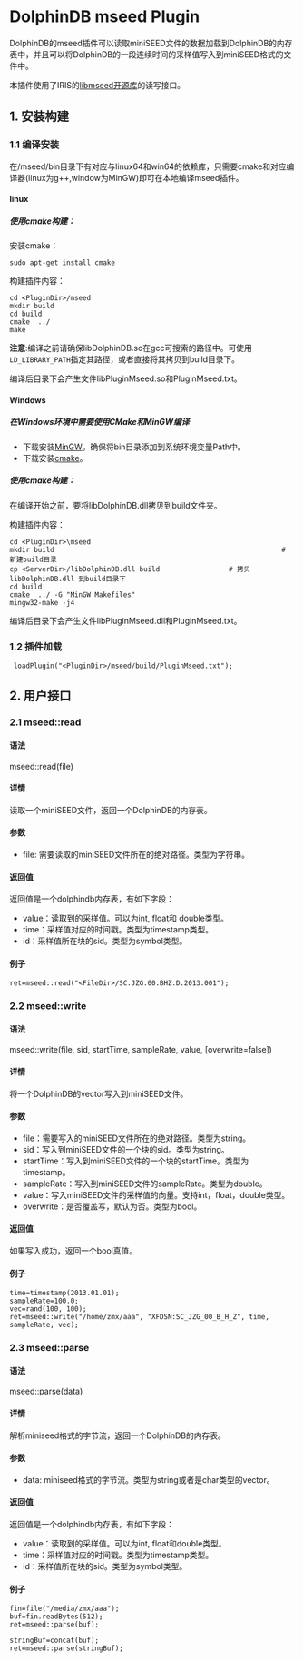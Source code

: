 # DolphinDB mseed Plugin
DolphinDB的mseed插件可以读取miniSEED文件的数据加载到DolphinDB的内存表中，并且可以将DolphinDB的一段连续时间的采样值写入到miniSEED格式的文件中。

本插件使用了IRIS的[libmseed开源库](https://github.com/iris-edu/libmseed)的读写接口。
## 1. 安装构建

### 1.1 编译安装

在<PluginDir>/mseed/bin目录下有对应与linux64和win64的依赖库，只需要cmake和对应编译器(linux为g++,window为MinGW)即可在本地编译mseed插件。

#### linux

##### 使用cmake构建：

安装cmake：

```
sudo apt-get install cmake
```

构建插件内容：

```
cd <PluginDir>/mseed
mkdir build
cd build
cmake  ../
make
```

**注意**:编译之前请确保libDolphinDB.so在gcc可搜索的路径中。可使用`LD_LIBRARY_PATH`指定其路径，或者直接将其拷贝到build目录下。

编译后目录下会产生文件libPluginMseed.so和PluginMseed.txt。

#### Windows

##### 在Windows环境中需要使用CMake和MinGW编译

- 下载安装[MinGW](http://www.mingw.org/)。确保将bin目录添加到系统环境变量Path中。
- 下载安装[cmake](https://cmake.org/)。

##### 使用cmake构建：

在编译开始之前，要将libDolphinDB.dll拷贝到build文件夹。

构建插件内容：

```
cd <PluginDir>\mseed
mkdir build                                                        # 新建build目录
cp <ServerDir>/libDolphinDB.dll build                 # 拷贝 libDolphinDB.dll 到build目录下
cd build
cmake  ../ -G "MinGW Makefiles"
mingw32-make -j4
```

编译后目录下会产生文件libPluginMseed.dll和PluginMseed.txt。

### 1.2 插件加载
```
 loadPlugin("<PluginDir>/mseed/build/PluginMseed.txt");
```


##  2. 用户接口

### 2.1 mseed::read

#### 语法

mseed::read(file)

#### 详情

读取一个miniSEED文件，返回一个DolphinDB的内存表。

#### 参数

* file: 需要读取的miniSEED文件所在的绝对路径。类型为字符串。

#### 返回值

返回值是一个dolphindb内存表，有如下字段：
* value：读取到的采样值。可以为int, float和 double类型。
* time：采样值对应的时间戳。类型为timestamp类型。
* id：采样值所在块的sid。类型为symbol类型。

#### 例子

```
ret=mseed::read("<FileDir>/SC.JZG.00.BHZ.D.2013.001");
```

### 2.2 mseed::write

#### 语法

mseed::write(file, sid, startTime, sampleRate, value, [overwrite=false])

#### 详情

将一个DolphinDB的vector写入到miniSEED文件。

#### 参数
* file：需要写入的miniSEED文件所在的绝对路径。类型为string。
* sid：写入到miniSEED文件的一个块的sid。类型为string。
* startTime：写入到miniSEED文件的一个块的startTime。类型为timestamp。
* sampleRate：写入到miniSEED文件的sampleRate。类型为double。
* value：写入miniSEED文件的采样值的向量。支持int，float，double类型。
* overwrite：是否覆盖写，默认为否。类型为bool。

#### 返回值

如果写入成功，返回一个bool真值。

#### 例子
```
time=timestamp(2013.01.01);
sampleRate=100.0;
vec=rand(100, 100);
ret=mseed::write("/home/zmx/aaa", "XFDSN:SC_JZG_00_B_H_Z", time, sampleRate, vec);
```

### 2.3 mseed::parse

#### 语法

mseed::parse(data)

#### 详情

解析miniseed格式的字节流，返回一个DolphinDB的内存表。

#### 参数

* data: miniseed格式的字节流。类型为string或者是char类型的vector。

#### 返回值

返回值是一个dolphindb内存表，有如下字段：
* value：读取到的采样值。可以为int, float和double类型。
* time：采样值对应的时间戳。类型为timestamp类型。
* id：采样值所在块的sid。类型为symbol类型。

#### 例子
```
fin=file("/media/zmx/aaa");
buf=fin.readBytes(512);
ret=mseed::parse(buf);

stringBuf=concat(buf);
ret=mseed::parse(stringBuf);
```